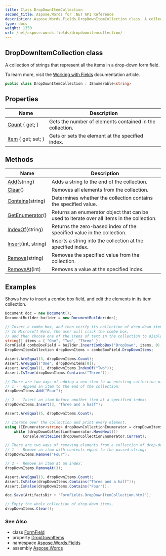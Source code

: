 ```yaml
---
title: Class DropDownItemCollection
second_title: Aspose.Words for .NET API Reference
description: Aspose.Words.Fields.DropDownItemCollection class. A collection of strings that represent all the items in a dropdown form field in C#.
type: docs
weight: 1350
url: /net/aspose.words.fields/dropdownitemcollection/
---
```

## DropDownItemCollection class

A collection of strings that represent all the items in a drop-down form field.

To learn more, visit the [Working with Fields](https://docs.aspose.com/words/net/working-with-fields/) documentation article.

```csharp
public class DropDownItemCollection : IEnumerable<string>
```

## Properties

| Name | Description |
| --- | --- |
| [Count](../../aspose.words.fields/dropdownitemcollection/count/) { get; } | Gets the number of elements contained in the collection. |
| [Item](../../aspose.words.fields/dropdownitemcollection/item/) { get; set; } | Gets or sets the element at the specified index. |

## Methods

| Name | Description |
| --- | --- |
| [Add](../../aspose.words.fields/dropdownitemcollection/add/)(string) | Adds a string to the end of the collection. |
| [Clear](../../aspose.words.fields/dropdownitemcollection/clear/)() | Removes all elements from the collection. |
| [Contains](../../aspose.words.fields/dropdownitemcollection/contains/)(string) | Determines whether the collection contains the specified value. |
| [GetEnumerator](../../aspose.words.fields/dropdownitemcollection/getenumerator/)() | Returns an enumerator object that can be used to iterate over all items in the collection. |
| [IndexOf](../../aspose.words.fields/dropdownitemcollection/indexof/)(string) | Returns the zero-based index of the specified value in the collection. |
| [Insert](../../aspose.words.fields/dropdownitemcollection/insert/)(int, string) | Inserts a string into the collection at the specified index. |
| [Remove](../../aspose.words.fields/dropdownitemcollection/remove/)(string) | Removes the specified value from the collection. |
| [RemoveAt](../../aspose.words.fields/dropdownitemcollection/removeat/)(int) | Removes a value at the specified index. |

## Examples

Shows how to insert a combo box field, and edit the elements in its item collection.

```csharp
Document doc = new Document();
DocumentBuilder builder = new DocumentBuilder(doc);

// Insert a combo box, and then verify its collection of drop-down items.
// In Microsoft Word, the user will click the combo box,
// and then choose one of the items of text in the collection to display.
string[] items = { "One", "Two", "Three" };
FormField comboBoxField = builder.InsertComboBox("DropDown", items, 0);
DropDownItemCollection dropDownItems = comboBoxField.DropDownItems;

Assert.AreEqual(3, dropDownItems.Count);
Assert.AreEqual("One", dropDownItems[0]);
Assert.AreEqual(1, dropDownItems.IndexOf("Two"));
Assert.IsTrue(dropDownItems.Contains("Three"));

// There are two ways of adding a new item to an existing collection of drop-down box items.
// 1 -  Append an item to the end of the collection:
dropDownItems.Add("Four");

// 2 -  Insert an item before another item at a specified index:
dropDownItems.Insert(3, "Three and a half");

Assert.AreEqual(5, dropDownItems.Count);

// Iterate over the collection and print every element.
using (IEnumerator<string> dropDownCollectionEnumerator = dropDownItems.GetEnumerator())
    while (dropDownCollectionEnumerator.MoveNext())
        Console.WriteLine(dropDownCollectionEnumerator.Current);

// There are two ways of removing elements from a collection of drop-down items.
// 1 -  Remove an item with contents equal to the passed string:
dropDownItems.Remove("Four");

// 2 -  Remove an item at an index:
dropDownItems.RemoveAt(3);

Assert.AreEqual(3, dropDownItems.Count);
Assert.IsFalse(dropDownItems.Contains("Three and a half"));
Assert.IsFalse(dropDownItems.Contains("Four"));

doc.Save(ArtifactsDir + "FormFields.DropDownItemCollection.html");

// Empty the whole collection of drop-down items.
dropDownItems.Clear();
```

### See Also

* class [FormField](../formfield/)
* property [DropDownItems](../formfield/dropdownitems/)
* namespace [Aspose.Words.Fields](../../aspose.words.fields/)
* assembly [Aspose.Words](../../)
